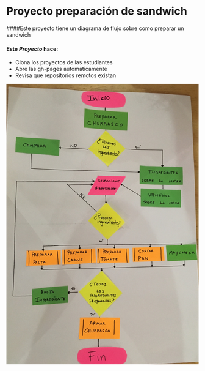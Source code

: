 # Proyecto preparación de sandwich

####Este proyecto tiene un diagrama de flujo sobre como preparar un sandwich

#### Este *Proyecto* hace:

* Clona los proyectos de las estudiantes
* Abre las gh-pages automaticamente
* Revisa que repositorios remotos existan

![diagrama-sandwich.jpg](img/diagrama-sandwich.jpg)